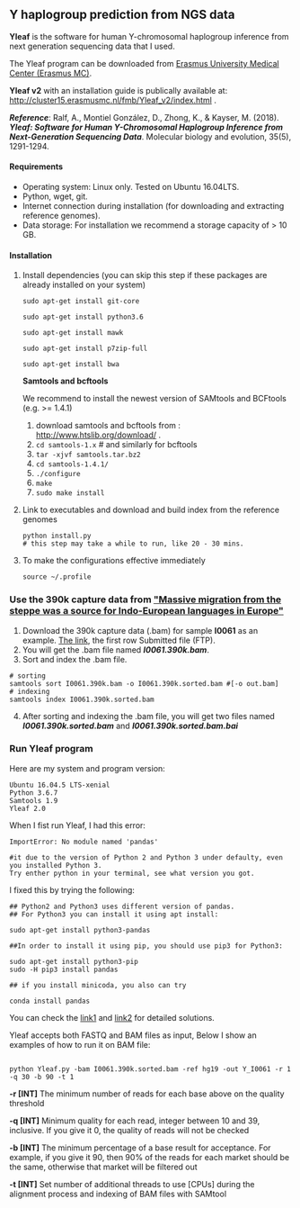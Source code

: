 ## Y haplogroup prediction from NGS data

   **Yleaf** is the software for human Y-chromosomal haplogroup inference from next generation sequencing data that I used.

   The Yleaf program can be downloaded from [Erasmus University Medical Center (Erasmus MC)](https://www6.erasmusmc.nl/genetic_identification/resources/). 

   **Yleaf v2** with an installation guide is publically available at: http://cluster15.erasmusmc.nl/fmb/Yleaf_v2/index.html .
  
 ***Reference***: Ralf, A., Montiel González, D., Zhong, K., & Kayser, M. (2018). ***Yleaf: Software for Human Y-Chromosomal Haplogroup Inference from Next-Generation Sequencing Data***. Molecular biology and evolution, 35(5), 1291-1294.


#### Requirements
- Operating system: Linux only. Tested on Ubuntu 16.04LTS.
- Python, wget, git.
- Internet connection during installation (for downloading and extracting reference genomes).
- Data storage: For installation we recommend a storage capacity of > 10 GB.
#### Installation
1. Install dependencies (you can skip this step if these packages are already installed on your system)
 
   ```sudo apt-get install git-core```
 
   ```sudo apt-get install python3.6```
 
   ```sudo apt-get install mawk```
 
   ```sudo apt-get install p7zip-full```
 
   ```sudo apt-get install bwa```

   **Samtools and bcftools**
 
   We recommend to install the newest version of SAMtools and BCFtools (e.g. >= 1.4.1)
   1. download samtools and bcftools from : http://www.htslib.org/download/ .
   2. ```cd samtools-1.x```     # and similarly for bcftools
   3. ```tar -xjvf samtools.tar.bz2```
   4. ```cd samtools-1.4.1/```
   5. ```./configure```
   6. ```make```
   7. ```sudo make install```
 

2. Link to executables and download and build index from the reference genomes

   ``` 
   python install.py 
   # this step may take a while to run, like 20 - 30 mins.
   ```

3. To make the configurations effective immediately

   ```source ~/.profile```
   

### Use the 390k capture data from ["Massive migration from the steppe was a source for Indo-European languages in Europe"](https://www.nature.com/articles/nature14317)

1. Download the 390k capture data (.bam) for sample **I0061** as an example. [The link](https://www.ebi.ac.uk/ena/data/view/ERS665985), the first row Submitted file (FTP).
2. You will get the .bam file named ***I0061.390k.bam***.
3. Sort and index the .bam file.
```
# sorting
samtools sort I0061.390k.bam -o I0061.390k.sorted.bam #[-o out.bam]
# indexing
samtools index I0061.390k.sorted.bam
```
4. After sorting and indexing the .bam file, you will get two files named ***I0061.390k.sorted.bam*** and ***I0061.390k.sorted.bam.bai*** 

### Run Yleaf program

Here are my system and program version:

```
Ubuntu 16.04.5 LTS-xenial
Python 3.6.7 
Samtools 1.9
Yleaf 2.0
```

When I fist run Yleaf, I had this error:

```
ImportError: No module named 'pandas'

#it due to the version of Python 2 and Python 3 under defaulty, even you installed Python 3. 
Try enther python in your terminal, see what version you got.
```
I fixed this by trying the following: 
```
## Python2 and Python3 uses different version of pandas.
## For Python3 you can install it using apt install:

sudo apt-get install python3-pandas

##In order to install it using pip, you should use pip3 for Python3:

sudo apt-get install python3-pip
sudo -H pip3 install pandas

## if you install minicoda, you also can try

conda install pandas
```
You can check the [link1](https://askubuntu.com/questions/893587/install-pandas-for-python-3) and [link2](http://pandas.pydata.org/pandas-docs/stable/install.html) for detailed solutions.



Yleaf accepts both FASTQ and BAM files as input, Below I show an examples of how to run it on BAM file:

```

python Yleaf.py -bam I0061.390k.sorted.bam -ref hg19 -out Y_I0061 -r 1 -q 30 -b 90 -t 1

```
**-r [INT]** The minimum number of reads for each base above on the quality threshold

**-q [INT]** Minimum quality for each read, integer between 10 and 39, inclusive. If you give it
0, the quality of reads will not be checked

**-b [INT]** The minimum percentage of a base result for acceptance. For example, if you give it
90, then 90% of the reads for each market should be the same, otherwise that market
will be filtered out

 **-t [INT]** Set number of additional threads to use [CPUs] during the alignment process and
indexing of BAM files with SAMtool

